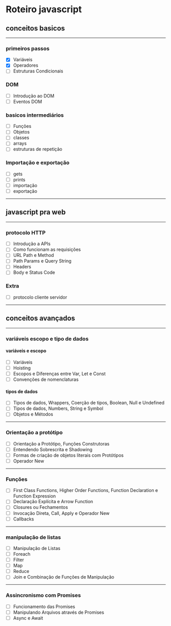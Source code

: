 # Roteiro javascript

## conceitos basicos
---
### primeiros passos

- [X] Variáveis
- [x] Operadores
- [ ] Estruturas Condicionais

### DOM

- [ ] Introdução ao DOM
- [ ] Eventos DOM

### basicos intermediários

- [ ] Funções
- [ ] Objetos
- [ ] classes
- [ ] arrays
- [ ] estruturas de repetição

### Importação e exportação

- [ ] gets
- [ ] prints
- [ ] importação
- [ ] exportação

---

## javascript pra web

---

### protocolo HTTP

- [ ] Introdução a APIs
- [ ] Como funcionam as requisições
- [ ] URL Path e Method
- [ ] Path Params e Query String
- [ ] Headers
- [ ] Body e Status Code

### Extra

- [ ] protocolo cliente servidor
---

## conceitos avançados
---
### variáveis escopo e tipo de dados

#### variáveis e escopo

- [ ] Variáveis
- [ ] Hoisting
- [ ] Escopos e Diferenças entre Var, Let e Const
- [ ] Convenções de nomenclaturas

#### tipos de dados

- [ ] Tipos de dados, Wrappers, Coerção de tipos, Boolean, Null e Undefined
- [ ] Tipos de dados, Numbers, String e Symbol
- [ ] Objetos e Métodos

---
### Orientação a protótipo

- [ ] Orientação a Protótipo, Funções Construtoras
- [ ] Entendendo Sobrescrita e Shadowing
- [ ] Formas de criação de objetos literais com Protótipos
- [ ] Operador New

---
### Funções

- [ ] First Class Functions, Higher Order Functions, Function Declaration e Function Expression
- [ ] Declaração Explícita e Arrow Function
- [ ] Closures ou Fechamentos
- [ ] Invocação Direta, Call, Apply e Operador New
- [ ] Callbacks

---
### manipulação de listas

- [ ]  Manipulação de Listas
- [ ]  Foreach
- [ ]  Filter
- [ ]  Map
- [ ]  Reduce
- [ ]  Join e Combinação de Funções de Manipulação

---
### Assincronismo com Promises
- [ ]  Funcionamento das Promises
- [ ]  Manipulando Arquivos através de Promises
- [ ]  Async e Await
